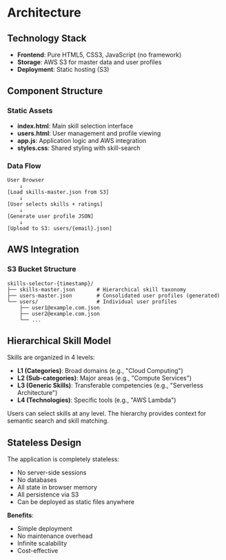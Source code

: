 # Architecture

## Technology Stack

- **Frontend**: Pure HTML5, CSS3, JavaScript (no framework)
- **Storage**: AWS S3 for master data and user profiles
- **Deployment**: Static hosting (S3)

## Component Structure

### Static Assets
- **index.html**: Main skill selection interface
- **users.html**: User management and profile viewing
- **app.js**: Application logic and AWS integration
- **styles.css**: Shared styling with skill-search

### Data Flow

```
User Browser
    ↓
[Load skills-master.json from S3]
    ↓
[User selects skills + ratings]
    ↓
[Generate user profile JSON]
    ↓
[Upload to S3: users/{email}.json]
```

## AWS Integration

### S3 Bucket Structure
```
skills-selector-{timestamp}/
├── skills-master.json       # Hierarchical skill taxonomy
├── users-master.json        # Consolidated user profiles (generated)
└── users/                   # Individual user profiles
    ├── user1@example.com.json
    ├── user2@example.com.json
    └── ...
```

## Hierarchical Skill Model

Skills are organized in 4 levels:

- **L1 (Categories)**: Broad domains (e.g., "Cloud Computing")
- **L2 (Sub-categories)**: Major areas (e.g., "Compute Services")
- **L3 (Generic Skills)**: Transferable competencies (e.g., "Serverless Architecture")
- **L4 (Technologies)**: Specific tools (e.g., "AWS Lambda")

Users can select skills at any level. The hierarchy provides context for semantic search and skill matching.

## Stateless Design

The application is completely stateless:
- No server-side sessions
- No databases
- All state in browser memory
- All persistence via S3
- Can be deployed as static files anywhere

**Benefits**:
- Simple deployment
- No maintenance overhead
- Infinite scalability
- Cost-effective
